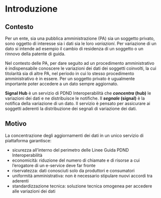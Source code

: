 # Introduzione

## Contesto <a href="#contesto" id="contesto"></a>

Per un ente, sia una pubblica amministrazione (PA) sia un soggetto privato, sono oggetto di interesse sia i dati sia le loro _variazioni_. Per variazione di un dato si intende ad esempio il cambio di residenza di un soggetto o un rinnovo della patente di guida.

Nel contesto delle PA, per dare seguito ad un procedimento amministrativo è indispensabile conoscere le variazioni dei dati dei soggetti coinvolti, la cui titolarità sia di altre PA, nel periodo in cui lo stesso procedimento amministrativo è in essere. Per un soggetto privato è ugualmente importante poter accedere a un dato sempre aggiornato.

**Signal Hub** è un servizio di PDND Interoperabilità che _**concentra**_**&#x20;(hub)** le variazioni dei dati e ne distribuisce le notifiche. Il _**segnale**_**&#x20;(signal)** è la notifica della variazione di un dato.  Il servizio è pensato per assicurare ai soggetti aderenti la distribuzione dei segnali di variazione dei dati.

## Motivo <a href="#motivo" id="motivo"></a>

La concentrazione degli aggiornamenti dei dati in un unico servizio di piattaforma garantisce:

* sicurezza all’interno del perimetro delle Linee Guida PDND Interoperabilità
* economicità: riduzione del numero di chiamate e di risorse a cui l’erogatore di un e-service deve far fronte
* riservatezza: dati conosciuti solo da produttori e consumatori
* uniformità amministrativa: non è necessario stipulare nuovi accordi tra aderenti
* standardizzazione tecnica: soluzione tecnica omogenea per accedere alle variazioni dei dati



<figure><img src=".gitbook/assets/diagramma.contesto.drawio2.png" alt=""><figcaption></figcaption></figure>

